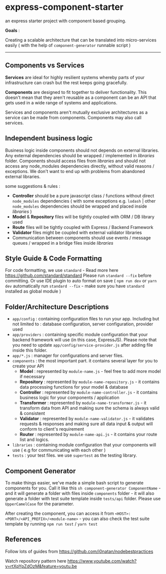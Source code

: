 # express-component-starter
an express starter project with component based grouping.

**Goals** : 

Creating a scalable architecture that can be translated into micro-services easily ( with the help of `component-generator` runnable script )

---

## Components vs Services

**Services** are ideal for highly resilient systems whereby parts of your infrastructure can crash but the rest keeps going gracefully.

**Components** are designed to fit together to deliver functionality. This doesn't mean that they aren't reusable as a component can be an API that gets used in a wide range of systems and applications.

Services and components aren't mutually exclusive architectures as a service can be made from components. Components may also call services.

## Independent business logic

Business logic inside components should not depends on external libraries. Any external dependencies should be wrapped / implemented in *libraries* folder. Components should access files from *libraries* and should not access any node_modules dependencies directly, without valid reasons / exceptions. We don't want to end up with problems from abandoned external libraries.

some suggestions & rules :
- **Controller** should be a pure javascript class / functions without direct `node_modules` dependencies ( with some exceptions e.g. `lodash` | other `node_modules` dependencies should be wrapped and placed inside *libraries*
)
- **Model** & **Repository** files will be tightly coupled with ORM / DB library used
- **Route** files will be tightly coupled with Express / Backend Framework
- **Validator** files might be coupled with external validator libraries
- Communication between components should use events / message queues / wrapped in a bridge files inside *libraries*


## Style Guide & Code Formatting

For code formatting, we use `standard` - Read more here https://github.com/standard/standard 
Please run `standard --fix` before committing. Or use IDE plugin to auto format on save ( `npm run dev` or `yarn dev` automatically run `standard --fix` - make sure you have `standard` installed as global module )

## Folder/Architecture Descriptions

- `app/config` : containing configuration files to run your app. Including but not limited to : database configuration, server configuration, provider used
- `app/providers` : containing specific module configuration that your backend framework will use (in this case, ExpressJS). Please note that you need to update `app/config/service-provider.js` after adding file inside this folder.
- `app/*.js` : manager for configurations and server files.
- `components` : the most important part. it contains several layer for you to create your API
    - **Model** : represented by `module-name.js` - feel free to add more model if necessary
    - **Repository** : represented by `module-name-repository.js` - it contains data processing functions for your model & database
    - **Controller** : represented by `module-name-controller.js` - it contains business logic for your components / application
    - **Transformer** : represented by `module-name-transformer.js` - it transform data from API and making sure the schema is always valid & consistent
    - **Validator** : represented by `module-name-validator.js` - it validates requests & responses and making sure all data input & output will conform to client's requirement
    - **Router** : represented by `module-name-api.js` - it contains your route list and logics.
- `libraries` : containing module configuration that your components will use ( e.g for communicating with each other )
- `tests` : your test files. we use `supertest` as the testing library.

## Component Generator

To make things easier, we've made a simple bash script to generate components for you. Call it like this `sh component-generator ComponentName` - and it will generate a folder with files inside `components` folder - it will also generate a folder with test suite template inside `tests/api` folder. Please use `UpperCamelCase` for the parameter.

After creating the component, you can access it from `<HOST>:<PORT>/<API_PREFIX>/<module-name>` - you can also check the test suite template by running `npm run test` / `yarn test`

## References

Follow lots of guides from https://github.com/i0natan/nodebestpractices

Watch repository pattern here https://www.youtube.com/watch?v=rtXpYpZdOzM&feature=youtu.be